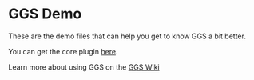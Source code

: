 # GGS Demo
These are the demo files that can help you get to know GGS a bit better.

You can get the core plugin [here](https://github.com/PunchablePlushie/godot_ggs).

Learn more about using GGS on the [GGS Wiki](https://github.com/PunchablePlushie/godot_ggs/wiki)
